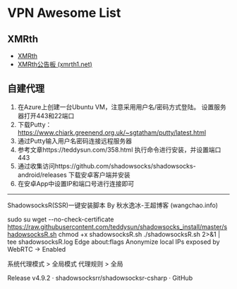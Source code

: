 # VPN Awesome List

## XMRth

- [XMRth](https://xmrth.cc/)
- [XMRth公告板 (xmrth1.net)](https://xmrth1.net/)

## 自建代理

1. 在Azure上创建一台Ubuntu VM，注意采用用户名/密码方式登陆。
设置服务器打开443和22端口
2. 下载Putty：https://www.chiark.greenend.org.uk/~sgtatham/putty/latest.html
3. 通过Putty输入用户名密码连接远程服务器
4. 参考文章https://teddysun.com/358.html 执行命令进行安装，并设置端口443
5. 通过收集访问https://github.com/shadowsocks/shadowsocks-android/releases 下载安卓客户端并安装
6. 在安卓App中设置IP和端口号进行连接即可

---

ShadowsocksR(SSR)一键安装脚本 By 秋水逸冰-王超博客 (wangchao.info)

sudo su
wget --no-check-certificate https://raw.githubusercontent.com/teddysun/shadowsocks_install/master/shadowsocksR.sh
chmod +x shadowsocksR.sh
./shadowsocksR.sh 2>&1 | tee shadowsocksR.log
Edge
about:flags
Anonymize local IPs exposed by WebRTC -> Enabled

系统代理模式 > 全局模式
代理规则 > 全局

Release v4.9.2 · shadowsocksrr/shadowsocksr-csharp · GitHub